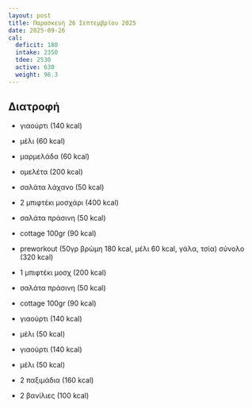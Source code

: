 ```yaml
---
layout: post
title: Παρασκευή 26 Σεπτεμβρίου 2025
date: 2025-09-26
cal:
  deficit: 180
  intake: 2350
  tdee: 2530
  active: 630
  weight: 96.3
---
```


## Διατροφή

- γιαούρτι (140 kcal)
- μέλι (60 kcal)
- μαρμελάδα (60 kcal)
- ομελέτα (200 kcal)
- σαλάτα λάχανο (50 kcal)

- 2 μπιφτέκι μοσχάρι (400 kcal)
- σαλάτα πράσινη (50 kcal)
- cottage 100gr (90 kcal)

- preworkout (50γρ βρώμη 180 kcal, μέλι 60 kcal, γάλα, τσία) σύνολο (320 kcal)

- 1 μπιφτέκι μοσχ (200 kcal)
- σαλάτα πράσινη (50 kcal)
- cottage 100gr (90 kcal)

- γιαούρτι (140 kcal)
- μέλι (50 kcal)

- γιαούρτι (140 kcal)
- μέλι (50 kcal)


- 2 παξιμάδια (160 kcal)
- 2 βανίλιες (100 kcal)

<!---  ![pic](/pics/2025-09-26/yogurt.jpg)<br> -->
